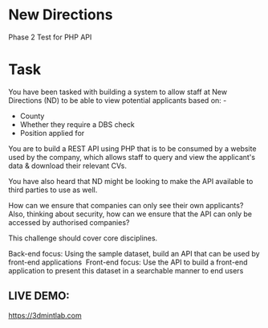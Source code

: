 # New Directions
Phase 2 Test for PHP API

# Task
You have been tasked with building a system to allow staff at New Directions (ND) to be able to view potential applicants based on: - 
 - County 
 - Whether they require a DBS check 
 - Position applied for 

You are to build a REST API using PHP that is to be consumed by a website used by the company, which allows staff to query and view the applicant's data & download their relevant CVs.  

You have also heard that ND might be looking to make the API available to third parties to use as well. 

How can we ensure that companies can only see their own applicants? Also, thinking about security, how can we ensure that the API can only be accessed by authorised companies? 

This challenge should cover core disciplines. 

Back-end focus: Using the sample dataset, build an API that can be used by front-end applications 
Front-end focus: Use the API to build a front-end application to present this dataset in a searchable manner to end users 

## LIVE DEMO: 
https://3dmintlab.com
